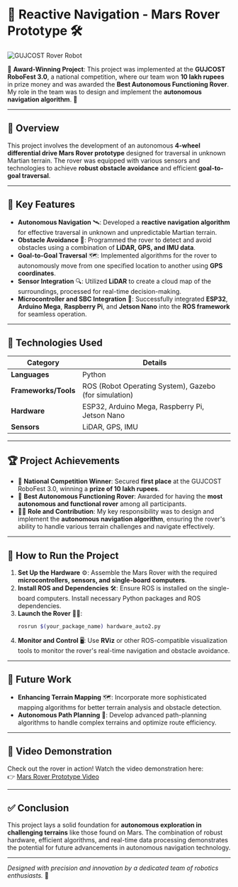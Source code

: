 # 🚀 Reactive Navigation - Mars Rover Prototype 🛠️

![GUJCOST Rover Robot](Gujcost%20Rover.jpg)

🎉 **Award-Winning Project**: This project was implemented at the **GUJCOST RoboFest 3.0**, a national competition, where our team won **10 lakh rupees** in prize money and was awarded the **Best Autonomous Functioning Rover**. My role in the team was to design and implement the **autonomous navigation algorithm**. 🌟

---

## 🌌 Overview

This project involves the development of an autonomous **4-wheel differential drive Mars Rover prototype** designed for traversal in unknown Martian terrain. The rover was equipped with various sensors and technologies to achieve **robust obstacle avoidance** and efficient **goal-to-goal traversal**.

---

## 🌟 Key Features

- **Autonomous Navigation** 🛰️: Developed a **reactive navigation algorithm** for effective traversal in unknown and unpredictable Martian terrain.
- **Obstacle Avoidance** 🚧: Programmed the rover to detect and avoid obstacles using a combination of **LiDAR, GPS, and IMU data**.
- **Goal-to-Goal Traversal** 🗺️: Implemented algorithms for the rover to autonomously move from one specified location to another using **GPS coordinates**.
- **Sensor Integration** 🔍: Utilized **LiDAR** to create a cloud map of the surroundings, processed for real-time decision-making.
- **Microcontroller and SBC Integration** 🔧: Successfully integrated **ESP32**, **Arduino Mega**, **Raspberry Pi**, and **Jetson Nano** into the **ROS framework** for seamless operation.

---

## 🧰 Technologies Used

| **Category**       | **Details**                                       |
| ------------------- | ------------------------------------------------- |
| **Languages**       | Python                                           |
| **Frameworks/Tools**| ROS (Robot Operating System), Gazebo (for simulation) |
| **Hardware**        | ESP32, Arduino Mega, Raspberry Pi, Jetson Nano   |
| **Sensors**         | LiDAR, GPS, IMU                                  |

---

## 🏆 Project Achievements

- 🥇 **National Competition Winner**: Secured **first place** at the GUJCOST RoboFest 3.0, winning a **prize of 10 lakh rupees**.
- 🏅 **Best Autonomous Functioning Rover**: Awarded for having the **most autonomous and functional rover** among all participants.
- 👨‍💻 **Role and Contribution**: My key responsibility was to design and implement the **autonomous navigation algorithm**, ensuring the rover's ability to handle various terrain challenges and navigate effectively.

---

## 🚀 How to Run the Project

1. **Set Up the Hardware** ⚙️: Assemble the Mars Rover with the required **microcontrollers, sensors, and single-board computers**.
2. **Install ROS and Dependencies** 🛠️: Ensure ROS is installed on the single-board computers. Install necessary Python packages and ROS dependencies.
3. **Launch the Rover** 🏃‍♂️:
   ```bash
   rosrun $(your_package_name) hardware_auto2.py
   ```
4. **Monitor and Control** 🖥️: Use **RViz** or other ROS-compatible visualization tools to monitor the rover's real-time navigation and obstacle avoidance.

---

## 🔮 Future Work

- **Enhancing Terrain Mapping** 🗺️: Incorporate more sophisticated mapping algorithms for better terrain analysis and obstacle detection.
- **Autonomous Path Planning** 🤖: Develop advanced path-planning algorithms to handle complex terrains and optimize route efficiency.

---

## 🎥 Video Demonstration

Check out the rover in action! Watch the video demonstration here:  
👉 [Mars Rover Prototype Video](https://drive.google.com/file/d/1I4u0CLZ6sdeeGeIAC29c-5VQTykuH7CG/view?usp=sharing)

---

## ✅ Conclusion

This project lays a solid foundation for **autonomous exploration in challenging terrains** like those found on Mars. The combination of robust hardware, efficient algorithms, and real-time data processing demonstrates the potential for future advancements in autonomous navigation technology.

---

*Designed with precision and innovation by a dedicated team of robotics enthusiasts.* 🚀


